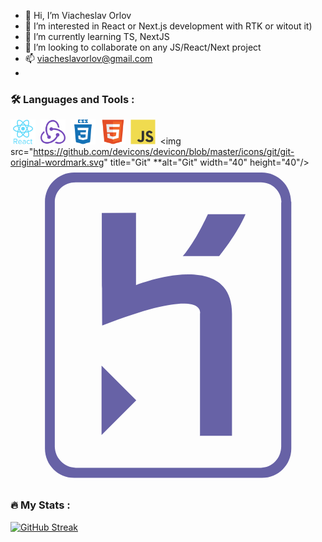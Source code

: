 - 👋 Hi, I’m Viacheslav Orlov
- 👀 I’m interested in React or Next.js development with RTK or witout it)
- 🌱 I’m currently learning TS, NextJS
- 💞️ I’m looking to collaborate on any JS/React/Next project
- 📫 viacheslavorlov@gmail.com
- 
### :hammer_and_wrench: Languages and Tools :
<div>
  
  <img src="https://github.com/devicons/devicon/blob/master/icons/react/react-original-wordmark.svg" title="React" alt="React" width="40" height="40"/>&nbsp;
  <img src="https://github.com/devicons/devicon/blob/master/icons/redux/redux-original.svg" title="Redux" alt="Redux " width="40" height="40"/>&nbsp;
  <img src="https://github.com/devicons/devicon/blob/master/icons/css3/css3-plain-wordmark.svg"  title="CSS3" alt="CSS" width="40" height="40"/>&nbsp;
  <img src="https://github.com/devicons/devicon/blob/master/icons/html5/html5-original.svg" title="HTML5" alt="HTML" width="40" height="40"/>&nbsp;
  <img src="https://github.com/devicons/devicon/blob/master/icons/javascript/javascript-original.svg" title="JavaScript" alt="JavaScript" width="40" height="40"/>&nbsp;
  <img src="https://github.com/devicons/devicon/blob/master/icons/git/git-original-wordmark.svg" title="Git" **alt="Git" width="40" height="40"/>
  <svg xmlns="http://www.w3.org/2000/svg" viewBox="0 0 128 128"><path d="M114 13.9C114 7.3 108.7 2 102.1 2H25.9C19.3 2 14 7.3 14 13.9v100.3c0 6.6 5.3 11.9 11.9 11.9h76.3c6.6 0 11.9-5.3 11.9-11.9V13.9zm-4 .1v99.3c0 4.7-3.5 8.7-8.2 8.7H26.5c-4.7 0-8.5-4-8.5-8.7V14c0-4.7 3.9-8 8.5-8h75.2c4.7 0 8.4 3.6 8.4 8.3l-.1-.3zm-73 94.7l14.1-14.1L37 80.5zm14-60.9V18.4l-13.9.1s.1 45.9.2 45.7C80.1 47.5 77 59.4 77 59.4v49.4l-.1.2H90V59.5c0-27.1-39-11.7-39-11.7zM70 36h14.8c8-10 10.7-17 10.7-17H80.2S75.3 30 70 36z" fill="#6762A6"/></svg>
</div>

### :fire: My Stats :
[![GitHub Streak](http://github-readme-streak-stats.herokuapp.com?user=viacheslavorlov&theme=dark&background=000000)](https://git.io/streak-stats)

<!-- 
[<div><img align="left" src="/metrics.classic.svg"></div>](#)
[<img align="left" src="/metrics.plugin.languages.details.svg"> ](#)
[<img align="left" src="/metrics.plugin.isocalendar.fullyear.svg"> ](#)
[<img align="left" style="padding-left: 5px;" src="/metrics.plugin.topics.icons.svg"> ](#)  -->

<!---
viacheslavorlov/viacheslavorlov is a ✨ special ✨ repository because its `README.md` (this file) appears on your GitHub profile.
You can click the Preview link to take a look at your changes.
--->
